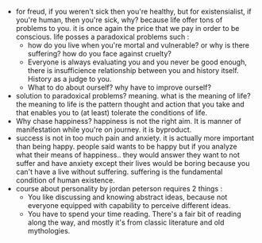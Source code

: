 - for freud, if you weren't sick then you're healthy, but for existensialist, if you're human, then you're sick, why? because life offer tons of problems to you. it is once again the price that we pay in order to be conscious. life posses a paradoxical problems such :
	- how do you live when you're mortal and vulnerable? or why is there suffering? how do you face against cruelty?
	- Everyone is always evaluating you and you never be good enough, there is insufficience relationship between you and history itself. History as a judge to you.
	- What to do about ourself? why have to improve ourself?
- solution to paradoxical problems? meaning. what is the meaning of life? the meaning to life is the pattern thought and action that you take and that enables you to (at least) tolerate the conditions of life.
-  Why chase happiness? happiness is not the right aim. It is manner of manifestation while you're on journey. it is byproduct. 
- success is not in too much pain and anxiety. it is actually more important than being happy. people said wants to be happy but if you analyze what their means of happiness.. they would answer they want to not suffer and have anxiety except their lives would be boring because you can't have a live without suffering. suffering is the fundamental condition of human existence. 
- course about personality by jordan peterson requires 2 things :
	- You like discussing and knowing abstract ideas, because not everyone equipped with capability to perceive different ideas.
	- You have to spend your time reading. There's a fair bit of reading along the way, and mostly it's from classic literature and old mythologies.

